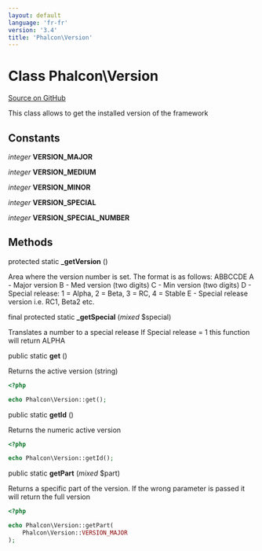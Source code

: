 ```yaml
---
layout: default
language: 'fr-fr'
version: '3.4'
title: 'Phalcon\Version'
---
```


# Class **Phalcon\Version**

<a href="https://github.com/phalcon/cphalcon/tree/v3.4.0/phalcon/version.zep" class="btn btn-default btn-sm">Source on GitHub</a>

This class allows to get the installed version of the framework

## Constants

*integer* **VERSION_MAJOR**

*integer* **VERSION_MEDIUM**

*integer* **VERSION_MINOR**

*integer* **VERSION_SPECIAL**

*integer* **VERSION_SPECIAL_NUMBER**

## Methods

protected static **_getVersion** ()

Area where the version number is set. The format is as follows: ABBCCDE A - Major version B - Med version (two digits) C - Min version (two digits) D - Special release: 1 = Alpha, 2 = Beta, 3 = RC, 4 = Stable E - Special release version i.e. RC1, Beta2 etc.

final protected static **_getSpecial** (*mixed* $special)

Translates a number to a special release If Special release = 1 this function will return ALPHA

public static **get** ()

Returns the active version (string)

```php
<?php

echo Phalcon\Version::get();

```

public static **getId** ()

Returns the numeric active version

```php
<?php

echo Phalcon\Version::getId();

```

public static **getPart** (*mixed* $part)

Returns a specific part of the version. If the wrong parameter is passed it will return the full version

```php
<?php

echo Phalcon\Version::getPart(
    Phalcon\Version::VERSION_MAJOR
);

```